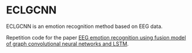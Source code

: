 # ECLGCNN
ECLGCNN is an emotion recognition method based on EEG data.

Repetition code for the paper [EEG emotion recognition using fusion model of graph convolutional neural networks and LSTM](https://www.sciencedirect.com/science/article/pii/S1568494620308929?via%3Dihub).
